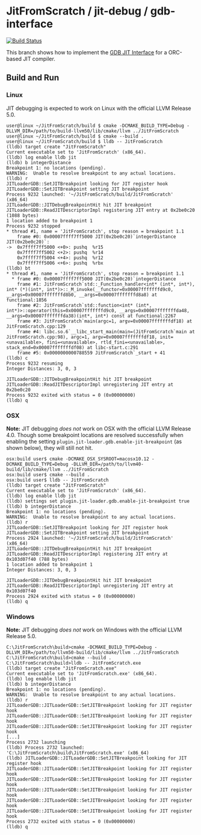 # JitFromScratch / jit-debug / gdb-interface

[![Build Status](https://travis-ci.org/weliveindetail/JitFromScratch.svg?branch=llvm50/jit-debug/gdb-interface)](https://travis-ci.org/weliveindetail/JitFromScratch)

This branch shows how to implement the [GDB JIT Interface](https://sourceware.org/gdb/onlinedocs/gdb/JIT-Interface.html) for a ORC-based JIT compiler.

## Build and Run

### Linux

JIT debugging is expected to work on Linux with the official LLVM Release 5.0.

```
user@linux ~/JitFromScratch/build $ cmake -DCMAKE_BUILD_TYPE=Debug -DLLVM_DIR=/path/to/build-llvm50/lib/cmake/llvm ../JitFromScratch
user@linux ~/JitFromScratch/build $ cmake --build .
user@linux ~/JitFromScratch/build $ lldb -- JitFromScratch 
(lldb) target create "JitFromScratch"
Current executable set to 'JitFromScratch' (x86_64).
(lldb) log enable lldb jit
(lldb) b integerDistance
Breakpoint 1: no locations (pending).
WARNING:  Unable to resolve breakpoint to any actual locations.
(lldb) r
JITLoaderGDB::SetJITBreakpoint looking for JIT register hook
JITLoaderGDB::SetJITBreakpoint setting JIT breakpoint
Process 9232 launched: '~/JitFromScratch/build/JitFromScratch' (x86_64)
JITLoaderGDB::JITDebugBreakpointHit hit JIT breakpoint
JITLoaderGDB::ReadJITDescriptorImpl registering JIT entry at 0x2be0c20 (1088 bytes)
1 location added to breakpoint 1
Process 9232 stopped
* thread #1, name = 'JitFromScratch', stop reason = breakpoint 1.1
    frame #0: 0x00007ffff7ff5000 JIT(0x2be0c20)`integerDistance
JIT(0x2be0c20)`:
->  0x7ffff7ff5000 <+0>: pushq  %r15
    0x7ffff7ff5002 <+2>: pushq  %r14
    0x7ffff7ff5004 <+4>: pushq  %r12
    0x7ffff7ff5006 <+6>: pushq  %rbx
(lldb) bt
* thread #1, name = 'JitFromScratch', stop reason = breakpoint 1.1
  * frame #0: 0x00007ffff7ff5000 JIT(0x2be0c20)`integerDistance
    frame #1: JitFromScratch`std::_Function_handler<int* (int*, int*), int* (*)(int*, int*)>::_M_invoke(__functor=0x00007fffffffd9c0, __args=0x00007fffffffd8b0, __args=0x00007fffffffd8a8) at functional:1856
    frame #2: JitFromScratch`std::function<int* (int*, int*)>::operator(this=0x00007fffffffd9c0, __args=0x00007fffffffda48, __args=0x00007fffffffda38)(int*, int*) const at functional:2267
    frame #3: JitFromScratch`main(argc=1, argv=0x00007fffffffdf18) at JitFromScratch.cpp:129
    frame #4: libc.so.6`__libc_start_main(main=(JitFromScratch`main at JitFromScratch.cpp:98), argc=1, argv=0x00007fffffffdf18, init=<unavailable>, fini=<unavailable>, rtld_fini=<unavailable>, stack_end=0x00007fffffffdf08) at libc-start.c:291
    frame #5: 0x0000000000788559 JitFromScratch`_start + 41
(lldb) c
Process 9232 resuming
Integer Distances: 3, 0, 3

JITLoaderGDB::JITDebugBreakpointHit hit JIT breakpoint
JITLoaderGDB::ReadJITDescriptorImpl unregistering JIT entry at 0x2be0c20
Process 9232 exited with status = 0 (0x00000000) 
(lldb) q
```

### OSX

**Note:** JIT debugging *does not* work on OSX with the official LLVM Release 4.0. Though some breakpoint locations are resolved successfully when enabling the setting `plugin.jit-loader.gdb.enable-jit-breakpoint` (as shown below), they will still not hit.

```
osx:build user$ cmake -DCMAKE_OSX_SYSROOT=macosx10.12 -DCMAKE_BUILD_TYPE=Debug -DLLVM_DIR=/path/to/llvm40-build/lib/cmake/llvm ../JitFromScratch
osx:build user$ cmake --build .
osx:build user$ lldb -- JitFromScratch 
(lldb) target create "JitFromScratch"
Current executable set to 'JitFromScratch' (x86_64).
(lldb) log enable lldb jit
(lldb) settings set plugin.jit-loader.gdb.enable-jit-breakpoint true
(lldb) b integerDistance
Breakpoint 1: no locations (pending).
WARNING:  Unable to resolve breakpoint to any actual locations.
(lldb) r
JITLoaderGDB::SetJITBreakpoint looking for JIT register hook
JITLoaderGDB::SetJITBreakpoint setting JIT breakpoint
Process 2924 launched: '~/JitFromScratch/build/JitFromScratch' (x86_64)
JITLoaderGDB::JITDebugBreakpointHit hit JIT breakpoint
JITLoaderGDB::ReadJITDescriptorImpl registering JIT entry at 0x103d07f40 (788 bytes)
1 location added to breakpoint 1
Integer Distances: 3, 0, 3

JITLoaderGDB::JITDebugBreakpointHit hit JIT breakpoint
JITLoaderGDB::ReadJITDescriptorImpl unregistering JIT entry at 0x103d07f40
Process 2924 exited with status = 0 (0x00000000) 
(lldb) q
```

### Windows

**Note:** JIT debugging *does not* work on Windows with the official LLVM Release 5.0.

```
C:\JitFromScratch\build>cmake -DCMAKE_BUILD_TYPE=Debug -DLLVM_DIR=/path/to/llvm50-build/lib/cmake/llvm ../JitFromScratch
C:\JitFromScratch\build>cmake --build .
C:\JitFromScratch\build>lldb -- JitFromScratch.exe
(lldb) target create "JitFromScratch.exe"
Current executable set to 'JitFromScratch.exe' (x86_64).
(lldb) log enable lldb jit
(lldb) b integerDistance
Breakpoint 1: no locations (pending).
WARNING:  Unable to resolve breakpoint to any actual locations.
(lldb) r
JITLoaderGDB::JITLoaderGDB::SetJITBreakpoint looking for JIT register hook
JITLoaderGDB::JITLoaderGDB::SetJITBreakpoint looking for JIT register hook
JITLoaderGDB::JITLoaderGDB::SetJITBreakpoint looking for JIT register hook
[...]
Process 2732 launching
(lldb) Process 2732 launched: 'C:\JitFromScratch\build\JitFromScratch.exe' (x86_64)
(lldb) JITLoaderGDB::JITLoaderGDB::SetJITBreakpoint looking for JIT register hook
JITLoaderGDB::JITLoaderGDB::SetJITBreakpoint looking for JIT register hook
JITLoaderGDB::JITLoaderGDB::SetJITBreakpoint looking for JIT register hook
JITLoaderGDB::JITLoaderGDB::SetJITBreakpoint looking for JIT register hook
JITLoaderGDB::JITLoaderGDB::SetJITBreakpoint looking for JIT register hook
JITLoaderGDB::JITLoaderGDB::SetJITBreakpoint looking for JIT register hook
Process 2732 exited with status = 0 (0x00000000)
(lldb) q
```
